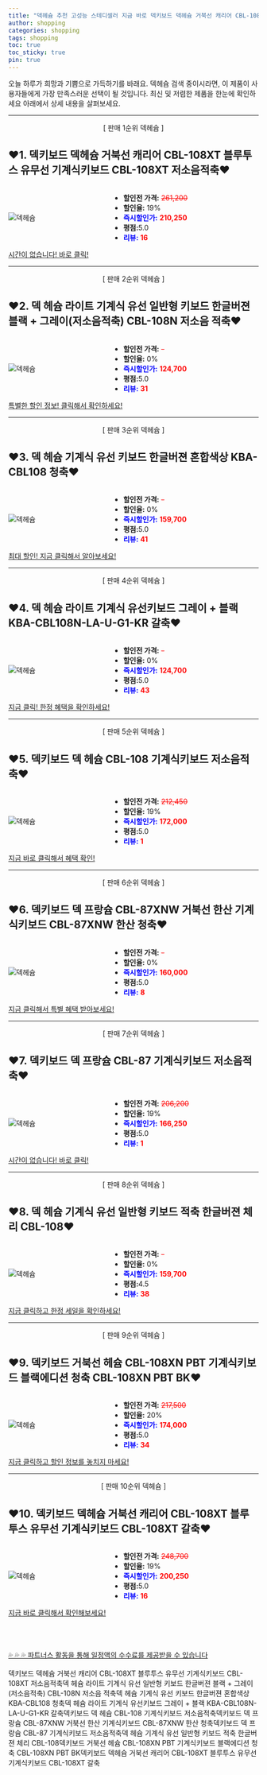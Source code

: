 ```yaml
---
title: "덱헤슘 추천 고성능 스테디셀러 지금 바로 덱키보드 덱헤슘 거북선 캐리어 CBL-108XT"
author: shopping
categories: shopping
tags: shopping
toc: true
toc_sticky: true
pin: true
---
```

오늘 하루가 희망과 기쁨으로 가득하기를 바래요. 덱헤슘 검색 중이시라면,  이 제품이 사용자들에게 가장 만족스러운 선택이 될 것입니다. 최신 및 저렴한 제품을 한눈에 확인하세요 아래에서 상세 내용을 살펴보세요.

---
<p class="toplist" style="margin: 0 auto; display: block; width: fit-content;">[ 판매 1순위 덱헤슘 ]</p>

<h2><strong>❤️1. 덱키보드 덱헤슘 거북선 캐리어 CBL-108XT 블루투스 유무선 기계식키보드 CBL-108XT 저소음적축❤️</strong></h2>

<div style="display: flex; align-items: center;">
    <div style="flex: 0.4;">
        <img src="https://thumbnail6.coupangcdn.com/thumbnails/remote/230x230ex/image/vendor_inventory/4740/a210cc4c43a611327a5efc109d22ee44e223fff00480c3607c8418123884.jpg" alt="덱헤슘" style="max-width: 100%;">
    </div>
    <div style="flex: 0.6; margin-left: 10px;">
        <ul>
            <li><strong>할인전 가격:</strong> <del style="color: red;">261,200</del></li>
            <li><strong>할인율:</strong> 19%</li>
            <li><span style='color:blue'><strong>즉시할인가:</strong></span> <span style='color:red'><strong>210,250</strong></span></li>
            <li><strong>평점:</strong>5.0</li>
            <li><span style='color:blue'><strong>리뷰:</strong></span> <span style='color:red'><strong>16</strong></span></li>
        </ul>
    </div>
</div>
<div class="center">
    <a href="https://William4Davisa.github.io?lptag=AF9450613&subid=githubio&pageKey=7723737015&traceid=V0-153&itemId=20735560059&vendorItemId=87920259423" class="myButton">
        시간이 없습니다! 바로 클릭!
    </a>
</div>


---
<p class="toplist" style="margin: 0 auto; display: block; width: fit-content;">[ 판매 2순위 덱헤슘 ]</p>

<h2><strong>❤️2. 덱 헤슘 라이트 기계식 유선 일반형 키보드 한글버젼 블랙 + 그레이(저소음적축) CBL-108N 저소음 적축❤️</strong></h2>

<div style="display: flex; align-items: center;">
    <div style="flex: 0.4;">
        <img src="https://thumbnail10.coupangcdn.com/thumbnails/remote/230x230ex/image/retail/images/2020/09/18/12/1/576acbfb-f538-4660-a723-d69089fd77e5.jpg" alt="덱헤슘" style="max-width: 100%;">
    </div>
    <div style="flex: 0.6; margin-left: 10px;">
        <ul>
            <li><strong>할인전 가격:</strong> <del style="color: red;">-</del></li>
            <li><strong>할인율:</strong> 0%</li>
            <li><span style='color:blue'><strong>즉시할인가:</strong></span> <span style='color:red'><strong>124,700</strong></span></li>
            <li><strong>평점:</strong>5.0</li>
            <li><span style='color:blue'><strong>리뷰:</strong></span> <span style='color:red'><strong>31</strong></span></li>
        </ul>
    </div>
</div>
<div class="center">
    <a href="https://William4Davisa.github.io?lptag=AF9450613&subid=githubio&pageKey=2127998556&traceid=V0-153&itemId=3611865046&vendorItemId=71597512171" class="myButton">
        특별한 할인 정보! 클릭해서 확인하세요!
    </a>
</div>


---
<p class="toplist" style="margin: 0 auto; display: block; width: fit-content;">[ 판매 3순위 덱헤슘 ]</p>

<h2><strong>❤️3. 덱 헤슘 기계식 유선 키보드 한글버젼 혼합색상 KBA-CBL108 청축❤️</strong></h2>

<div style="display: flex; align-items: center;">
    <div style="flex: 0.4;">
        <img src="https://thumbnail10.coupangcdn.com/thumbnails/remote/230x230ex/image/retail/images/2020/03/08/10/7/4a9d7c78-8167-43f9-8c26-cd8a333e690d.jpg" alt="덱헤슘" style="max-width: 100%;">
    </div>
    <div style="flex: 0.6; margin-left: 10px;">
        <ul>
            <li><strong>할인전 가격:</strong> <del style="color: red;">-</del></li>
            <li><strong>할인율:</strong> 0%</li>
            <li><span style='color:blue'><strong>즉시할인가:</strong></span> <span style='color:red'><strong>159,700</strong></span></li>
            <li><strong>평점:</strong>5.0</li>
            <li><span style='color:blue'><strong>리뷰:</strong></span> <span style='color:red'><strong>41</strong></span></li>
        </ul>
    </div>
</div>
<div class="center">
    <a href="https://William4Davisa.github.io?lptag=AF9450613&subid=githubio&pageKey=1326641462&traceid=V0-153&itemId=2349475300&vendorItemId=70345990282" class="myButton">
        최대 할인! 지금 클릭해서 알아보세요!
    </a>
</div>


---
<p class="toplist" style="margin: 0 auto; display: block; width: fit-content;">[ 판매 4순위 덱헤슘 ]</p>

<h2><strong>❤️4. 덱 헤슘 라이트 기계식 유선키보드 그레이 + 블랙 KBA-CBL108N-LA-U-G1-KR 갈축❤️</strong></h2>

<div style="display: flex; align-items: center;">
    <div style="flex: 0.4;">
        <img src="https://thumbnail7.coupangcdn.com/thumbnails/remote/230x230ex/image/retail/images/2020/05/07/14/8/348a5531-e647-426d-bf28-be3b68d69031.jpg" alt="덱헤슘" style="max-width: 100%;">
    </div>
    <div style="flex: 0.6; margin-left: 10px;">
        <ul>
            <li><strong>할인전 가격:</strong> <del style="color: red;">-</del></li>
            <li><strong>할인율:</strong> 0%</li>
            <li><span style='color:blue'><strong>즉시할인가:</strong></span> <span style='color:red'><strong>124,700</strong></span></li>
            <li><strong>평점:</strong>5.0</li>
            <li><span style='color:blue'><strong>리뷰:</strong></span> <span style='color:red'><strong>43</strong></span></li>
        </ul>
    </div>
</div>
<div class="center">
    <a href="https://William4Davisa.github.io?lptag=AF9450613&subid=githubio&pageKey=149575644&traceid=V0-153&itemId=432473848&vendorItemId=70646568334" class="myButton">
        지금 클릭! 한정 혜택을 확인하세요!
    </a>
</div>


---
<p class="toplist" style="margin: 0 auto; display: block; width: fit-content;">[ 판매 5순위 덱헤슘 ]</p>

<h2><strong>❤️5. 덱키보드 덱 헤슘 CBL-108 기계식키보드 저소음적축❤️</strong></h2>

<div style="display: flex; align-items: center;">
    <div style="flex: 0.4;">
        <img src="https://thumbnail8.coupangcdn.com/thumbnails/remote/230x230ex/image/vendor_inventory/7217/344bf2dd25fa52f8540e63a3008e085f60aa2c42e633db5ce3a361eed70f.jpg" alt="덱헤슘" style="max-width: 100%;">
    </div>
    <div style="flex: 0.6; margin-left: 10px;">
        <ul>
            <li><strong>할인전 가격:</strong> <del style="color: red;">212,450</del></li>
            <li><strong>할인율:</strong> 19%</li>
            <li><span style='color:blue'><strong>즉시할인가:</strong></span> <span style='color:red'><strong>172,000</strong></span></li>
            <li><strong>평점:</strong>5.0</li>
            <li><span style='color:blue'><strong>리뷰:</strong></span> <span style='color:red'><strong>1</strong></span></li>
        </ul>
    </div>
</div>
<div class="center">
    <a href="https://William4Davisa.github.io?lptag=AF9450613&subid=githubio&pageKey=7163890063&traceid=V0-153&itemId=19852266909&vendorItemId=88204581276" class="myButton">
        지금 바로 클릭해서 혜택 확인!
    </a>
</div>


---
<p class="toplist" style="margin: 0 auto; display: block; width: fit-content;">[ 판매 6순위 덱헤슘 ]</p>

<h2><strong>❤️6. 덱키보드 덱 프랑슘 CBL-87XNW 거북선 한산 기계식키보드 CBL-87XNW 한산 청축❤️</strong></h2>

<div style="display: flex; align-items: center;">
    <div style="flex: 0.4;">
        <img src="https://thumbnail7.coupangcdn.com/thumbnails/remote/230x230ex/image/vendor_inventory/c0de/e1ccc17fd213662ca38acc62139afe2288e879be12e6884d1e014337629d.jpg" alt="덱헤슘" style="max-width: 100%;">
    </div>
    <div style="flex: 0.6; margin-left: 10px;">
        <ul>
            <li><strong>할인전 가격:</strong> <del style="color: red;">-</del></li>
            <li><strong>할인율:</strong> 0%</li>
            <li><span style='color:blue'><strong>즉시할인가:</strong></span> <span style='color:red'><strong>160,000</strong></span></li>
            <li><strong>평점:</strong>5.0</li>
            <li><span style='color:blue'><strong>리뷰:</strong></span> <span style='color:red'><strong>8</strong></span></li>
        </ul>
    </div>
</div>
<div class="center">
    <a href="https://William4Davisa.github.io?lptag=AF9450613&subid=githubio&pageKey=7392684184&traceid=V0-153&itemId=19116449039&vendorItemId=86284016876" class="myButton">
        지금 클릭해서 특별 혜택 받아보세요!
    </a>
</div>


---
<p class="toplist" style="margin: 0 auto; display: block; width: fit-content;">[ 판매 7순위 덱헤슘 ]</p>

<h2><strong>❤️7. 덱키보드 덱 프랑슘 CBL-87 기계식키보드 저소음적축❤️</strong></h2>

<div style="display: flex; align-items: center;">
    <div style="flex: 0.4;">
        <img src="https://thumbnail6.coupangcdn.com/thumbnails/remote/230x230ex/image/vendor_inventory/b1d1/0045a48c3281df4ad7c2cd4438fdd13d07d5e8be871d9ac3c9b0f2a9984f.jpg" alt="덱헤슘" style="max-width: 100%;">
    </div>
    <div style="flex: 0.6; margin-left: 10px;">
        <ul>
            <li><strong>할인전 가격:</strong> <del style="color: red;">206,200</del></li>
            <li><strong>할인율:</strong> 19%</li>
            <li><span style='color:blue'><strong>즉시할인가:</strong></span> <span style='color:red'><strong>166,250</strong></span></li>
            <li><strong>평점:</strong>5.0</li>
            <li><span style='color:blue'><strong>리뷰:</strong></span> <span style='color:red'><strong>1</strong></span></li>
        </ul>
    </div>
</div>
<div class="center">
    <a href="https://William4Davisa.github.io?lptag=AF9450613&subid=githubio&pageKey=7163890016&traceid=V0-153&itemId=19852419788&vendorItemId=88204592856" class="myButton">
        시간이 없습니다! 바로 클릭!
    </a>
</div>


---
<p class="toplist" style="margin: 0 auto; display: block; width: fit-content;">[ 판매 8순위 덱헤슘 ]</p>

<h2><strong>❤️8. 덱 헤슘 기계식 유선 일반형 키보드 적축 한글버젼 체리 CBL-108❤️</strong></h2>

<div style="display: flex; align-items: center;">
    <div style="flex: 0.4;">
        <img src="https://thumbnail6.coupangcdn.com/thumbnails/remote/230x230ex/image/retail/images/2020/02/12/15/0/60f9eefc-a24f-48db-9906-c7124f241aab.jpg" alt="덱헤슘" style="max-width: 100%;">
    </div>
    <div style="flex: 0.6; margin-left: 10px;">
        <ul>
            <li><strong>할인전 가격:</strong> <del style="color: red;">-</del></li>
            <li><strong>할인율:</strong> 0%</li>
            <li><span style='color:blue'><strong>즉시할인가:</strong></span> <span style='color:red'><strong>159,700</strong></span></li>
            <li><strong>평점:</strong>4.5</li>
            <li><span style='color:blue'><strong>리뷰:</strong></span> <span style='color:red'><strong>38</strong></span></li>
        </ul>
    </div>
</div>
<div class="center">
    <a href="https://William4Davisa.github.io?lptag=AF9450613&subid=githubio&pageKey=149577247&traceid=V0-153&itemId=432477471&vendorItemId=70255024151" class="myButton">
        지금 클릭하고 한정 세일을 확인하세요!
    </a>
</div>


---
<p class="toplist" style="margin: 0 auto; display: block; width: fit-content;">[ 판매 9순위 덱헤슘 ]</p>

<h2><strong>❤️9. 덱키보드 거북선 헤슘 CBL-108XN PBT 기계식키보드 블랙에디션 청축 CBL-108XN PBT BK❤️</strong></h2>

<div style="display: flex; align-items: center;">
    <div style="flex: 0.4;">
        <img src="https://thumbnail8.coupangcdn.com/thumbnails/remote/230x230ex/image/vendor_inventory/44ee/3faf582e2c20b838fe511b4bf4119c4cfd56d2fb24d3ad17abbdb3708679.jpg" alt="덱헤슘" style="max-width: 100%;">
    </div>
    <div style="flex: 0.6; margin-left: 10px;">
        <ul>
            <li><strong>할인전 가격:</strong> <del style="color: red;">217,500</del></li>
            <li><strong>할인율:</strong> 20%</li>
            <li><span style='color:blue'><strong>즉시할인가:</strong></span> <span style='color:red'><strong>174,000</strong></span></li>
            <li><strong>평점:</strong>5.0</li>
            <li><span style='color:blue'><strong>리뷰:</strong></span> <span style='color:red'><strong>34</strong></span></li>
        </ul>
    </div>
</div>
<div class="center">
    <a href="https://William4Davisa.github.io?lptag=AF9450613&subid=githubio&pageKey=7392669339&traceid=V0-153&itemId=19116390590&vendorItemId=81705001380" class="myButton">
        지금 클릭하고 할인 정보를 놓치지 마세요!
    </a>
</div>


---
<p class="toplist" style="margin: 0 auto; display: block; width: fit-content;">[ 판매 10순위 덱헤슘 ]</p>

<h2><strong>❤️10. 덱키보드 덱헤슘 거북선 캐리어 CBL-108XT 블루투스 유무선 기계식키보드 CBL-108XT 갈축❤️</strong></h2>

<div style="display: flex; align-items: center;">
    <div style="flex: 0.4;">
        <img src="https://thumbnail6.coupangcdn.com/thumbnails/remote/230x230ex/image/vendor_inventory/4740/a210cc4c43a611327a5efc109d22ee44e223fff00480c3607c8418123884.jpg" alt="덱헤슘" style="max-width: 100%;">
    </div>
    <div style="flex: 0.6; margin-left: 10px;">
        <ul>
            <li><strong>할인전 가격:</strong> <del style="color: red;">248,700</del></li>
            <li><strong>할인율:</strong> 19%</li>
            <li><span style='color:blue'><strong>즉시할인가:</strong></span> <span style='color:red'><strong>200,250</strong></span></li>
            <li><strong>평점:</strong>5.0</li>
            <li><span style='color:blue'><strong>리뷰:</strong></span> <span style='color:red'><strong>16</strong></span></li>
        </ul>
    </div>
</div>
<div class="center">
    <a href="https://William4Davisa.github.io?lptag=AF9450613&subid=githubio&pageKey=7723737015&traceid=V0-153&itemId=20735560050&vendorItemId=87920259461" class="myButton">
        지금 바로 클릭해서 확인해보세요!
    </a>
</div>

<br><br><br>[💦 💦 💦 파트너스 활동을 통해 일정액의 수수료를 제공받을 수 있습니다](https://link.coupang.com/a/bcpT2c)<br><br>덱키보드 덱헤슘 거북선 캐리어 CBL-108XT 블루투스 유무선 기계식키보드 CBL-108XT 저소음적축덱 헤슘 라이트 기계식 유선 일반형 키보드 한글버젼 블랙 + 그레이(저소음적축) CBL-108N 저소음 적축덱 헤슘 기계식 유선 키보드 한글버젼 혼합색상 KBA-CBL108 청축덱 헤슘 라이트 기계식 유선키보드 그레이 + 블랙 KBA-CBL108N-LA-U-G1-KR 갈축덱키보드 덱 헤슘 CBL-108 기계식키보드 저소음적축덱키보드 덱 프랑슘 CBL-87XNW 거북선 한산 기계식키보드 CBL-87XNW 한산 청축덱키보드 덱 프랑슘 CBL-87 기계식키보드 저소음적축덱 헤슘 기계식 유선 일반형 키보드 적축 한글버젼 체리 CBL-108덱키보드 거북선 헤슘 CBL-108XN PBT 기계식키보드 블랙에디션 청축 CBL-108XN PBT BK덱키보드 덱헤슘 거북선 캐리어 CBL-108XT 블루투스 유무선 기계식키보드 CBL-108XT 갈축